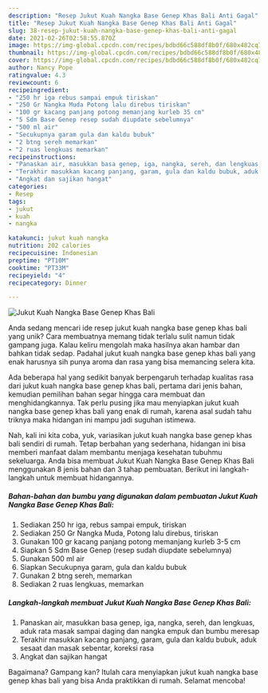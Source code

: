 ```yaml
---
description: "Resep Jukut Kuah Nangka Base Genep Khas Bali Anti Gagal"
title: "Resep Jukut Kuah Nangka Base Genep Khas Bali Anti Gagal"
slug: 38-resep-jukut-kuah-nangka-base-genep-khas-bali-anti-gagal
date: 2021-02-26T02:58:55.870Z
image: https://img-global.cpcdn.com/recipes/bdbd66c588df8b0f/680x482cq70/jukut-kuah-nangka-base-genep-khas-bali-foto-resep-utama.jpg
thumbnail: https://img-global.cpcdn.com/recipes/bdbd66c588df8b0f/680x482cq70/jukut-kuah-nangka-base-genep-khas-bali-foto-resep-utama.jpg
cover: https://img-global.cpcdn.com/recipes/bdbd66c588df8b0f/680x482cq70/jukut-kuah-nangka-base-genep-khas-bali-foto-resep-utama.jpg
author: Nancy Pope
ratingvalue: 4.3
reviewcount: 6
recipeingredient:
- "250 hr iga rebus sampai empuk tiriskan"
- "250 Gr Nangka Muda Potong lalu direbus tiriskan"
- "100 gr kacang panjang potong memanjang kurleb 35 cm"
- "5 Sdm Base Genep resep sudah diupdate sebelumnya"
- "500 ml air"
- "Secukupnya garam gula dan kaldu bubuk"
- "2 btng sereh memarkan"
- "2 ruas lengkuas memarkan"
recipeinstructions:
- "Panaskan air, masukkan basa genep, iga, nangka, sereh, dan lengkuas, aduk rata masak sampai daging dan nangka empuk dan bumbu meresap"
- "Terakhir masukkan kacang panjang, garam, gula dan kaldu bubuk, aduk sesaat dan masak sebentar, koreksi rasa"
- "Angkat dan sajikan hangat"
categories:
- Resep
tags:
- jukut
- kuah
- nangka

katakunci: jukut kuah nangka 
nutrition: 202 calories
recipecuisine: Indonesian
preptime: "PT10M"
cooktime: "PT33M"
recipeyield: "4"
recipecategory: Dinner

---
```



![Jukut Kuah Nangka Base Genep Khas Bali](https://img-global.cpcdn.com/recipes/bdbd66c588df8b0f/680x482cq70/jukut-kuah-nangka-base-genep-khas-bali-foto-resep-utama.jpg)

Anda sedang mencari ide resep jukut kuah nangka base genep khas bali yang unik? Cara membuatnya memang tidak terlalu sulit namun tidak gampang juga. Kalau keliru mengolah maka hasilnya akan hambar dan bahkan tidak sedap. Padahal jukut kuah nangka base genep khas bali yang enak harusnya sih punya aroma dan rasa yang bisa memancing selera kita.



Ada beberapa hal yang sedikit banyak berpengaruh terhadap kualitas rasa dari jukut kuah nangka base genep khas bali, pertama dari jenis bahan, kemudian pemilihan bahan segar hingga cara membuat dan menghidangkannya. Tak perlu pusing jika mau menyiapkan jukut kuah nangka base genep khas bali yang enak di rumah, karena asal sudah tahu triknya maka hidangan ini mampu jadi suguhan istimewa.


Nah, kali ini kita coba, yuk, variasikan jukut kuah nangka base genep khas bali sendiri di rumah. Tetap berbahan yang sederhana, hidangan ini bisa memberi manfaat dalam membantu menjaga kesehatan tubuhmu sekeluarga. Anda bisa membuat Jukut Kuah Nangka Base Genep Khas Bali menggunakan 8 jenis bahan dan 3 tahap pembuatan. Berikut ini langkah-langkah untuk membuat hidangannya.

<!--inarticleads1-->

##### Bahan-bahan dan bumbu yang digunakan dalam pembuatan Jukut Kuah Nangka Base Genep Khas Bali:

1. Sediakan 250 hr iga, rebus sampai empuk, tiriskan
1. Sediakan 250 Gr Nangka Muda, Potong lalu direbus, tiriskan
1. Gunakan 100 gr kacang panjang potong memanjang kurleb 3-5 cm
1. Siapkan 5 Sdm Base Genep (resep sudah diupdate sebelumnya)
1. Gunakan 500 ml air
1. Siapkan Secukupnya garam, gula dan kaldu bubuk
1. Gunakan 2 btng sereh, memarkan
1. Sediakan 2 ruas lengkuas, memarkan




<!--inarticleads2-->

##### Langkah-langkah membuat Jukut Kuah Nangka Base Genep Khas Bali:

1. Panaskan air, masukkan basa genep, iga, nangka, sereh, dan lengkuas, aduk rata masak sampai daging dan nangka empuk dan bumbu meresap
1. Terakhir masukkan kacang panjang, garam, gula dan kaldu bubuk, aduk sesaat dan masak sebentar, koreksi rasa
1. Angkat dan sajikan hangat




Bagaimana? Gampang kan? Itulah cara menyiapkan jukut kuah nangka base genep khas bali yang bisa Anda praktikkan di rumah. Selamat mencoba!
